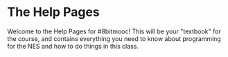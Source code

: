 The Help Pages
==============

Welcome to the Help Pages for #8bitmooc! This will be your "textbook" for the
course, and contains everything you need to know about programming for the NES
and how to do things in this class.

